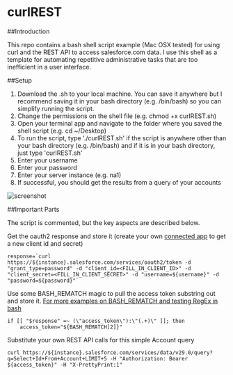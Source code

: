 curlREST
========

##Introduction

This repo contains a bash shell script example (Mac OSX tested) for using curl and the REST API to access salesforce.com data. I use this shell as a template for automating repetitive administrative tasks that are too inefficient in a user interface. 

##Setup

1. Download the .sh to your local machine. You can save it anywhere but I recommend saving it in your bash directory (e.g. /bin/bash) so you can simplify running the script.
2. Change the permissions on the shell file (e.g. chmod +x curlREST.sh)
3. Open your terminal app and navigate to the folder where you saved the shell script (e.g. cd ~/Desktop)
4. To run the script, type './curlREST.sh' if the script is anywhere other than your bash directory (e.g. /bin/bash) and if it is in your bash directory, just type 'curlREST.sh'
5. Enter your username
6. Enter your password 
7. Enter your server instance (e.g. na1)
8. If successful, you should get the results from a query of your accounts

![screenshot](https://raw.githubusercontent.com/atorman/curlREST/master/terminalExample.png)

##Important Parts

The script is commented, but the key aspects are described below.

Get the oauth2 response and store it (create your own [connected app](http://help.salesforce.com/apex/HTViewHelpDoc?id=connected_app_create.htm&language=en_US "Creating a Connected App help topic") to get a new client id and secret)

    response=`curl https://${instance}.salesforce.com/services/oauth2/token -d "grant_type=password" -d "client_id=<FILL_IN_CLIENT_ID>" -d "client_secret=<FILL_IN_CLIENT_SECRET>" -d "username=${username}" -d "password=${password}"`

Use some BASH_REMATCH magic to pull the access token substring out and store it. [For more examples on BASH_REMATCH and testing RegEx in bash](http://robots.thoughtbot.com/the-unix-shells-humble-if "Unix Shells Humble If")
    
    if [[ "$response" =~ (\"access_token\"):\"(.+)\" ]]; then
		access_token="${BASH_REMATCH[2]}"

Substitute your own REST API calls for this simple Account query

    curl https://${instance}.salesforce.com/services/data/v29.0/query?q=Select+Id+From+Account+LIMIT+5 -H "Authorization: Bearer ${access_token}" -H "X-PrettyPrint:1" 

